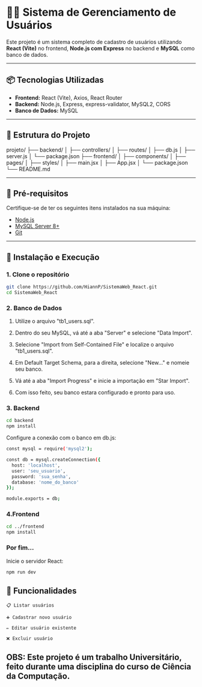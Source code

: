 # 🧑‍💻 Sistema de Gerenciamento de Usuários

Este projeto é um sistema completo de cadastro de usuários utilizando **React (Vite)** no frontend, **Node.js com Express** no backend e **MySQL** como banco de dados.

---

## 📦 Tecnologias Utilizadas

- **Frontend:** React (Vite), Axios, React Router
- **Backend:** Node.js, Express, express-validator, MySQL2, CORS
- **Banco de Dados:** MySQL

---

## 📁 Estrutura do Projeto

projeto/ ├── backend/ │ ├── controllers/ │ ├── routes/ │ ├── db.js │ ├── server.js │ └── package.json ├── frontend/ │ ├── components/ │ ├── pages/ │ ├── styles/ │ ├── main.jsx │ ├── App.jsx │ └── package.json └── README.md

---

## 🧰 Pré-requisitos

Certifique-se de ter os seguintes itens instalados na sua máquina:

- [Node.js](https://nodejs.org/)
- [MySQL Server 8+](https://dev.mysql.com/downloads/mysql/)
- [Git](https://git-scm.com/)

---

## 🔌 Instalação e Execução

### 1. Clone o repositório

```bash
git clone https://github.com/HiannP/SistemaWeb_React.git
cd SistemaWeb_React
```

### 2. Banco de Dados

1. Utilize o arquivo "tb1_users.sql".

2. Dentro do seu MySQL, vá até a aba "Server" e selecione "Data Import".

3. Selecione "Import from Self-Contained File" e localize o arquivo "tb1_users.sql".

4. Em Default Target Schema, para a direita, selecione "New..." e nomeie seu banco.

5. Vá até a aba "Import Progress" e inicie a importação em "Star Import".

6. Com isso feito, seu banco estara configurado e pronto para uso.

### 3. Backend

```bash
cd backend
npm install
```

Configure a conexão com o banco em db.js:

```bash
const mysql = require('mysql2');

const db = mysql.createConnection({
  host: 'localhost',
  user: 'seu_usuario',
  password: 'sua_senha',
  database: 'nome_do_banco'
});

module.exports = db;
```

### 4.Frontend

```bash
cd ../frontend
npm install
```

### Por fim...

Inicie o servidor React:

```bash
npm run dev
```

## 🧪 Funcionalidades
    
    📋 Listar usuários

    ➕ Cadastrar novo usuário

    ✏️ Editar usuário existente

    ❌ Excluir usuário

## OBS: Este projeto é um trabalho Universitário, feito durante uma disciplina do curso de Ciência da Computação.